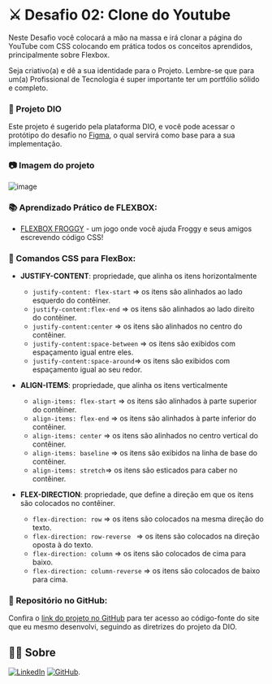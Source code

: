 # ⚔ Desafio 02: Clone do Youtube

Neste Desafio você colocará a mão na massa e irá clonar a página do YouTube com CSS colocando em prática todos os conceitos aprendidos, principalmente sobre Flexbox.

Seja criativo(a) e dê a sua identidade para o Projeto. Lembre-se que para um(a) Profissional de Tecnologia é super importante ter um portfólio sólido e completo.


### 📖 Projeto DIO

Este projeto é sugerido pela plataforma DIO, e você pode acessar o protótipo do desafio no [Figma](https://www.figma.com/file/lrRWUZPKnqMDZrSDJmZxUS/Desafio-de-Flexbox---DIO?type=design&node-id=1-2&mode=design&t=as8qUDYTDbSIxZnh-0), o qual servirá como base para a sua implementação.


### :camera: Imagem do projeto
![image](https://i.imgur.com/hs9pc3D.png)

### 📚 Aprendizado Prático de FLEXBOX:
 - [FLEXBOX FROGGY](https://flexboxfroggy.com/) - um jogo onde você ajuda Froggy e seus amigos escrevendo código CSS! 


### 🧮 Comandos CSS para FlexBox:


- **JUSTIFY-CONTENT**: propriedade, que alinha os itens horizontalmente
    - `justify-content: flex-start` => os itens são alinhados ao lado esquerdo do contêiner.
    - `justify-content:flex-end` => os itens são alinhados ao lado direito do contêiner.
    - `justify-content:center` => os itens são alinhados no centro do contêiner.
    - `justify-content:space-between` => os itens são exibidos com espaçamento igual entre eles.
    - `justify-content:space-around`=> os itens são exibidos com espaçamento igual ao seu redor.


- **ALIGN-ITEMS**: propriedade, que alinha os itens verticalmente
    - `align-items: flex-start` => os itens são alinhados à parte superior do contêiner.
    - `align-items: flex-end` => os itens são alinhados à parte inferior do contêiner.
    - `align-items: center` => os itens são alinhados no centro vertical do contêiner.
    - `align-items: baseline` => os itens são exibidos na linha de base do contêiner.
    - `align-items: stretch`=> os itens são esticados para caber no contêiner.


- **FLEX-DIRECTION**: propriedade, que define a direção em que os itens são colocados no contêiner. 
    - `flex-direction: row` => os itens são colocados na mesma direção do texto.
    - `flex-direction: row-reverse ` => os itens são colocados na direção oposta à do texto.
    - `flex-direction: column` => os itens são colocados de cima para baixo.
    - `flex-direction: column-reverse` => os itens são colocados de baixo para cima.


### 💽 Repositório no GitHub:

Confira o [link do projeto no GitHub](https://github.com/EmersonJesus/trilha-css-desafio-02) para ter acesso ao código-fonte do site que eu mesmo desenvolvi, seguindo as diretrizes do projeto da DIO.


## 👨‍💻 Sobre
[![LinkedIn](https://img.shields.io/badge/LinkedIn-blue?style=for-the-badge&logo=linkedin&logoColor=white)](https://www.linkedin.com/in/emerson-jesus-b84266195/)
[![GitHub](https://img.shields.io/badge/github-black?style=for-the-badge&logo=github&logoColor=white)](https://github.com/EmersonJesus).
